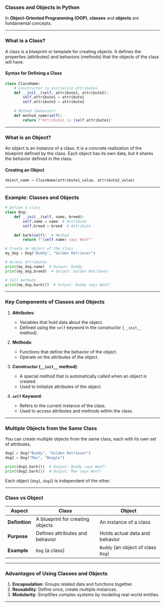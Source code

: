 ### **Classes and Objects in Python**

In **Object-Oriented Programming (OOP)**, **classes** and **objects** are fundamental concepts.

---

### **What is a Class?**
A class is a blueprint or template for creating objects. It defines the properties (attributes) and behaviors (methods) that the objects of the class will have.

#### **Syntax for Defining a Class**
```python
class ClassName:
    # Constructor to initialize attributes
    def __init__(self, attribute1, attribute2):
        self.attribute1 = attribute1
        self.attribute2 = attribute2
    
    # Method (behavior)
    def method_name(self):
        return f"Attribute1 is {self.attribute1}"
```

---

### **What is an Object?**
An object is an instance of a class. It is a concrete realization of the blueprint defined by the class. Each object has its own data, but it shares the behavior defined in the class.

#### **Creating an Object**
```python
object_name = ClassName(attribute1_value, attribute2_value)
```

---

### **Example: Classes and Objects**

```python
# Define a class
class Dog:
    def __init__(self, name, breed):
        self.name = name  # Attribute
        self.breed = breed  # Attribute
    
    def bark(self):  # Method
        return f"{self.name} says Woof!"

# Create an object of the class
my_dog = Dog("Buddy", "Golden Retriever")

# Access attributes
print(my_dog.name)  # Output: Buddy
print(my_dog.breed)  # Output: Golden Retriever

# Call methods
print(my_dog.bark())  # Output: Buddy says Woof!
```

---

### **Key Components of Classes and Objects**

1. **Attributes**:  
   - Variables that hold data about the object.
   - Defined using the `self` keyword in the constructor (`__init__` method).

2. **Methods**:  
   - Functions that define the behavior of the object.
   - Operate on the attributes of the object.

3. **Constructor (`__init__` method)**:  
   - A special method that is automatically called when an object is created.
   - Used to initialize attributes of the object.

4. **`self` Keyword**:  
   - Refers to the current instance of the class.
   - Used to access attributes and methods within the class.

---

### **Multiple Objects from the Same Class**
You can create multiple objects from the same class, each with its own set of attributes.

```python
dog1 = Dog("Buddy", "Golden Retriever")
dog2 = Dog("Max", "Beagle")

print(dog1.bark())  # Output: Buddy says Woof!
print(dog2.bark())  # Output: Max says Woof!
```

Each object (`dog1`, `dog2`) is independent of the other.

---

### **Class vs Object**

| **Aspect**          | **Class**                        | **Object**                    |
|----------------------|----------------------------------|--------------------------------|
| **Definition**       | A blueprint for creating objects | An instance of a class         |
| **Purpose**          | Defines attributes and behavior  | Holds actual data and behavior |
| **Example**          | `Dog` (a class)                 | `Buddy` (an object of class `Dog`) |

---

### **Advantages of Using Classes and Objects**
1. **Encapsulation**: Groups related data and functions together.  
2. **Reusability**: Define once, create multiple instances.  
3. **Modularity**: Simplifies complex systems by modeling real-world entities.  

---

